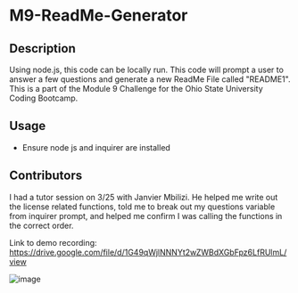 # M9-ReadMe-Generator

## Description
Using node.js, this code can be locally run. This code will prompt a user to answer a few questions and generate a new ReadMe File called "README1". This is a part of the Module 9 Challenge for the Ohio State University Coding Bootcamp.

## Usage 
- Ensure node js and inquirer are installed


## Contributors
I had a tutor session on 3/25 with Janvier Mbilizi. He helped me write out the license related functions, told me to break out my questions variable from inquirer prompt, and helped me confirm I was calling the functions in the correct order.

Link to demo recording: https://drive.google.com/file/d/1G49qWjlNNNYt2wZWBdXGbFpz6LfRUlmL/view

![image](https://user-images.githubusercontent.com/120981491/227802334-4935e01f-147e-418c-9b80-957159f90d68.png)
